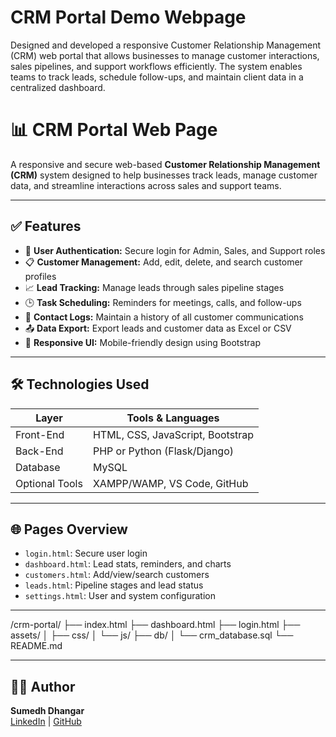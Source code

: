 # CRM Portal Demo Webpage

Designed and developed a responsive Customer Relationship Management (CRM) web portal that allows businesses to manage customer interactions, sales pipelines, and support workflows efficiently. The system enables teams to track leads, schedule follow-ups, and maintain client data in a centralized dashboard.


# 📊 CRM Portal Web Page

A responsive and secure web-based **Customer Relationship Management (CRM)** system designed to help businesses track leads, manage customer data, and streamline interactions across sales and support teams.

---

## ✅ Features

- 🔐 **User Authentication:** Secure login for Admin, Sales, and Support roles  
- 📋 **Customer Management:** Add, edit, delete, and search customer profiles  
- 📈 **Lead Tracking:** Manage leads through sales pipeline stages  
- 🕒 **Task Scheduling:** Reminders for meetings, calls, and follow-ups  
- 🧾 **Contact Logs:** Maintain a history of all customer communications  
- 📤 **Data Export:** Export leads and customer data as Excel or CSV  
- 📱 **Responsive UI:** Mobile-friendly design using Bootstrap  

---

## 🛠 Technologies Used

| Layer           | Tools & Languages                  |
|----------------|-------------------------------------|
| Front-End       | HTML, CSS, JavaScript, Bootstrap    |
| Back-End        | PHP or Python (Flask/Django)        |
| Database        | MySQL                               |
| Optional Tools  | XAMPP/WAMP, VS Code, GitHub         |

---

## 🌐 Pages Overview

- `login.html`: Secure user login  
- `dashboard.html`: Lead stats, reminders, and charts  
- `customers.html`: Add/view/search customers  
- `leads.html`: Pipeline stages and lead status  
- `settings.html`: User and system configuration  

---

/crm-portal/
├── index.html
├── dashboard.html
├── login.html
├── assets/
│   ├── css/
│   └── js/
├── db/
│   └── crm_database.sql
└── README.md

---
## 👨‍💻 Author

**Sumedh Dhangar**  
[LinkedIn](https://www.linkedin.com/in/sumedh-dhangar) | [GitHub](https://github.com/Sumedh2911)
